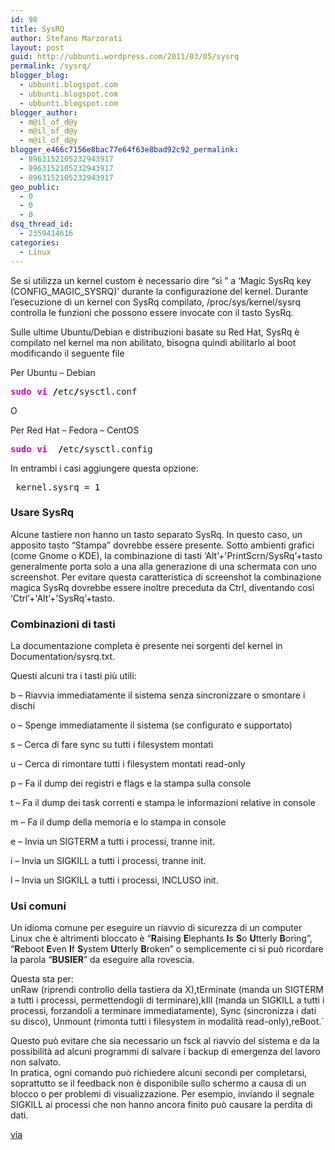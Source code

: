 ```yaml
---
id: 98
title: SysRQ
author: Stefano Marzorati
layout: post
guid: http://ubbunti.wordpress.com/2011/03/05/sysrq
permalink: /sysrq/
blogger_blog:
  - ubbunti.blogspot.com
  - ubbunti.blogspot.com
  - ubbunti.blogspot.com
blogger_author:
  - m@il_of_d@y
  - m@il_of_d@y
  - m@il_of_d@y
blogger_e466c7156e8bac77e64f63e8bad92c92_permalink:
  - 8963152105232943917
  - 8963152105232943917
  - 8963152105232943917
geo_public:
  - 0
  - 0
  - 0
dsq_thread_id:
  - 2359414616
categories:
  - Linux
---
```

Se si utilizza un kernel custom è necessario dire “sì ” a ‘Magic SysRq key (CONFIG\_MAGIC\_SYSRQ)’ durante la configurazione del kernel. Durante l’esecuzione di un kernel con SysRq compilato, /proc/sys/kernel/sysrq controlla le funzioni che possono essere invocate con il tasto SysRq.

Sulle ultime Ubuntu/Debian e distribuzioni basate su Red Hat, SysRq è compilato nel kernel ma non abilitato, bisogna quindi abilitarlo al boot modificando il seguente file

Per Ubuntu – Debian

<div class="wp_syntax">
  <div class="code">
    <pre class="bash" style="font-family:monospace;"><span style="color:#c20cb9;font-weight:bold;">sudo</span> <span style="color:#c20cb9;font-weight:bold;">vi</span> <span style="color:#000000;font-weight:bold;">/</span>etc<span style="color:#000000;font-weight:bold;">/</span>sysctl.conf</pre>
  </div>
</div>

O

Per Red Hat – Fedora – CentOS

<div class="wp_syntax">
  <div class="code">
    <pre class="bash" style="font-family:monospace;"><span style="color:#c20cb9;font-weight:bold;">sudo</span> <span style="color:#c20cb9;font-weight:bold;">vi</span>  <span style="color:#000000;font-weight:bold;">/</span>etc<span style="color:#000000;font-weight:bold;">/</span>sysctl.config</pre>
  </div>
</div>

In entrambi i casi aggiungere questa opzione:

<div class="wp_syntax">
  <div class="code">
    <pre class="bash" style="font-family:monospace;"> kernel.sysrq = <span style="color:#000000;">1</code>
</div>
</div>


<h3>
  Usare SysRq
</h3>


<p>
  Alcune tastiere non hanno un tasto separato SysRq. In questo caso, un apposito tasto “Stampa” dovrebbe essere presente. Sotto ambienti grafici (come Gnome o KDE), la combinazione di tasti ‘Alt’+'PrintScrn/SysRq’+tasto generalmente porta solo a una alla generazione di una schermata con uno screenshot. Per evitare questa caratteristica di screenshot la combinazione magica SysRq dovrebbe essere inoltre preceduta da Ctrl, diventando così ‘Ctrl’+'Alt’+'SysRq’+tasto.
</p>


<h3>
  Combinazioni di tasti
</h3>


<p>
  La documentazione completa è presente nei sorgenti del kernel in Documentation/sysrq.txt.
</p>


<p>
  Questi alcuni tra i tasti più utili:
</p>


<p>
  b – Riavvia immediatamente il sistema senza sincronizzare o smontare i dischi
</p>


<p>
  o – Spenge immediatamente il sistema (se configurato e supportato)
</p>


<p>
  s – Cerca di fare sync su tutti i filesystem montati
</p>


<p>
  u – Cerca di rimontare tutti i filesystem montati read-only
</p>


<p>
  p – Fa il dump dei registri e flags e la stampa sulla console
</p>


<p>
  t – Fa il dump dei task correnti e stampa le informazioni relative in console
</p>


<p>
  m – Fa il dump della memoria e lo stampa in console
</p>


<p>
  e – Invia un SIGTERM a tutti i processi, tranne init.
</p>


<p>
  i – Invia un SIGKILL a tutti i processi, tranne init.
</p>


<p>
  l – Invia un SIGKILL a tutti i processi, INCLUSO init.
</p>


<h3>
  Usi comuni
</h3>


Un idioma comune per eseguire un riavvio di sicurezza di un computer Linux che è altrimenti bloccato è “**R**aising **E**lephants **I**s **S**o **U**tterly **B**oring”, “**R**eboot **E**ven **I**f **S**ystem **U**tterly **B**roken” o semplicemente ci si può ricordare la parola “**BUSIER**” da eseguire alla rovescia. 

Questa sta per:   
unRaw (riprendi controllo della tastiera da X),tErminate (manda un SIGTERM a tutti i processi, permettendogli di terminare),kIll (manda un SIGKILL a tutti i processi, forzandoli a terminare immediatamente), Sync (sincronizza i dati su disco), Unmount (rimonta tutti i filesystem in modalità read-only),reBoot.`   

Questo può evitare che sia necessario un fsck al riavvio del sistema e da la possibilità ad alcuni programmi di salvare i backup di emergenza del lavoro non salvato.   
In pratica, ogni comando può richiedere alcuni secondi per completarsi, soprattutto se il feedback non è disponibile sullo schermo a causa di un blocco o per problemi di visualizzazione. Per esempio, inviando il segnale SIGKILL ai processi che non hanno ancora finito può causare la perdita di dati.

<a href="http://www.linuxaria.com/howto/sysrq-linux-ubuntu?lang=it&utm_source=feedburner&utm_medium=feed&utm_campaign=Feed%3A+Linuxaria_It+%28Linuxaria%C2%BB+Italian%29&utm_content=Google+Reader">via</a>